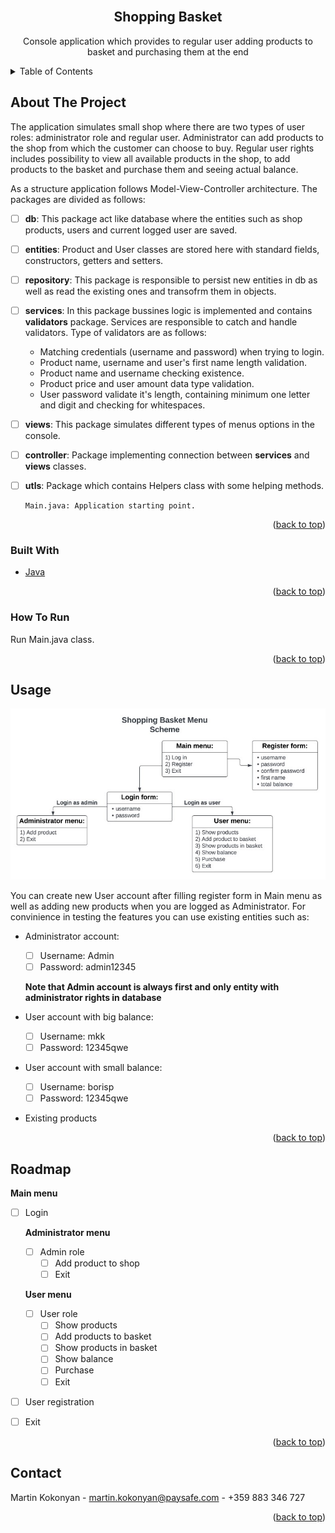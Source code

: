 <div id="top"></div>


<br />
<div align="center">

<h2 align="center">Shopping Basket</h2>
<p>Console application which provides to regular user adding products to basket and purchasing them at the end </p>

</div>



<details>
  <summary>Table of Contents</summary>
  <ol>
    <li>
      <a href="#about-the-project">About The Project</a>
      <ul>
        <li><a href="#built-with">Built With</a></li>
      </ul>
    </li>
    <li>
      <a href="#getting-started">Getting Started</a>
      <ul>
        <li><a href="#how-to-run">How To Run</a></li>
      </ul>
    </li>
    <li><a href="#usage">Usage</a></li>
    <li><a href="#roadmap">Roadmap</a></li>
    <li><a href="#contact">Contact</a></li>
  </ol>
</details>


## About The Project

The application simulates small shop where there are two types of user roles: administrator role and regular user. Administrator can add products to the shop from which the customer can choose to buy. Regular user rights includes possibility to view all available products in the shop, to add products to the basket and purchase them and seeing actual balance.

As a structure application follows Model-View-Controller architecture. The packages are divided as follows:
- [ ] <strong>db</strong>: This package act like database where the entities such as shop products, users and current logged user are saved.
- [ ] <strong>entities</strong>: Product and User classes are stored here with standard fields, constructors, getters and setters.
- [ ] <strong>repository</strong>: This package is responsible to persist new entities in db as well as read the existing ones and transofrm them in objects.
- [ ] <strong>services</strong>: In this package bussines logic is implemented and contains <strong>validators</strong> package. Services are responsible to catch and handle validators. Type of validators are as follows: 
    * Matching credentials (username and password) when trying to login.
    * Product name, username and user's first name length validation. 
    * Product name and username checking existence. 
    * Product price and user amount data type validation.
    * User password validate it's length, containing minimum one letter and digit and checking for whitespaces.
- [ ] <strong>views</strong>: This package simulates different types of menus options in the console.
- [ ] <strong>controller</strong>: Package implementing connection between <strong>services</strong> and <strong>views</strong> classes.
- [ ] <strong>utls</strong>: Package which contains Helpers class with some helping methods.

      Main.java: Application starting point.





<p align="right">(<a href="#top">back to top</a>)</p>



### Built With

* [Java](https://www.java.com/)

<p align="right">(<a href="#top">back to top</a>)</p>


### How To Run

Run Main.java class.

<p align="right">(<a href="#top">back to top</a>)</p>



<!-- USAGE EXAMPLES -->
## Usage

![](images/ShoppingBasketMenuScheme.jpg)

You can create new User account after filling register form in Main menu as well as adding new products when you are logged as Administrator.
For convinience in testing the features you can use existing entities such as:
 * Administrator account: 
    - [ ] Username: Admin
    - [ ] Password: admin12345
   
    <p>
    <strong> Note that Admin account is always first and only entity with administrator rights in database </strong> 
    </p>

  * User account with big balance: 
    - [ ] Username: mkk
    - [ ] Password: 12345qwe

  * User account with small balance: 
    - [ ] Username: borisp
    - [ ] Password: 12345qwe
  
  * Existing products


<p align="right">(<a href="#top">back to top</a>)</p>




## Roadmap

<strong>Main menu</strong>
- [ ] Login
   
    <strong>Administrator menu</strong>
    - [ ] Admin role
        - [ ] Add product to shop    
        - [ ] Exit  
   
    <strong>User menu</strong>
    - [ ] User role
        - [ ] Show products   
        - [ ] Add products to basket  
        - [ ] Show products in basket  
        - [ ] Show balance
        - [ ] Purchase    
        - [ ] Exit  

- [ ] User registration 
- [ ] Exit

 

<p align="right">(<a href="#top">back to top</a>)</p>


## Contact

Martin Kokonyan - martin.kokonyan@paysafe.com - +359 883 346 727



<p align="right">(<a href="#top">back to top</a>)</p>

